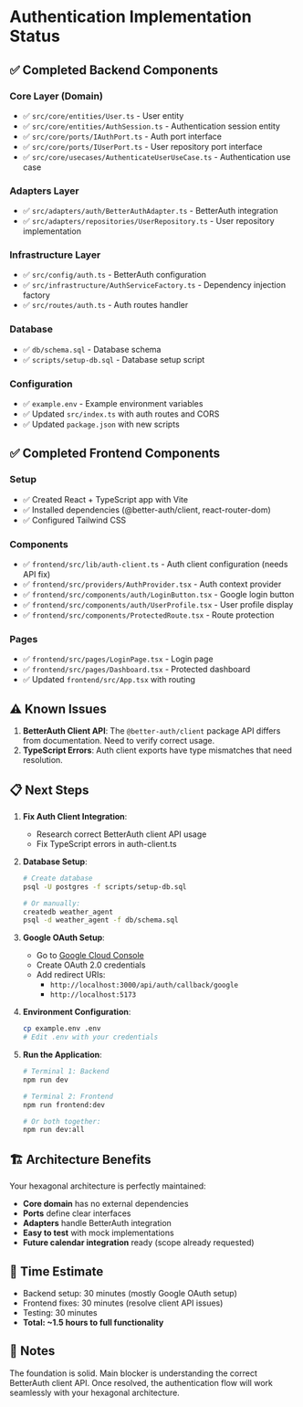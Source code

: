 # Authentication Implementation Status

## ✅ Completed Backend Components

### Core Layer (Domain)
- ✅ `src/core/entities/User.ts` - User entity
- ✅ `src/core/entities/AuthSession.ts` - Authentication session entity
- ✅ `src/core/ports/IAuthPort.ts` - Auth port interface
- ✅ `src/core/ports/IUserPort.ts` - User repository port interface
- ✅ `src/core/usecases/AuthenticateUserUseCase.ts` - Authentication use case

### Adapters Layer
- ✅ `src/adapters/auth/BetterAuthAdapter.ts` - BetterAuth integration
- ✅ `src/adapters/repositories/UserRepository.ts` - User repository implementation

### Infrastructure Layer
- ✅ `src/config/auth.ts` - BetterAuth configuration
- ✅ `src/infrastructure/AuthServiceFactory.ts` - Dependency injection factory
- ✅ `src/routes/auth.ts` - Auth routes handler

### Database
- ✅ `db/schema.sql` - Database schema
- ✅ `scripts/setup-db.sql` - Database setup script

### Configuration
- ✅ `example.env` - Example environment variables
- ✅ Updated `src/index.ts` with auth routes and CORS
- ✅ Updated `package.json` with new scripts

## ✅ Completed Frontend Components

### Setup
- ✅ Created React + TypeScript app with Vite
- ✅ Installed dependencies (@better-auth/client, react-router-dom)
- ✅ Configured Tailwind CSS

### Components
- ✅ `frontend/src/lib/auth-client.ts` - Auth client configuration (needs API fix)
- ✅ `frontend/src/providers/AuthProvider.tsx` - Auth context provider
- ✅ `frontend/src/components/auth/LoginButton.tsx` - Google login button
- ✅ `frontend/src/components/auth/UserProfile.tsx` - User profile display
- ✅ `frontend/src/components/ProtectedRoute.tsx` - Route protection

### Pages
- ✅ `frontend/src/pages/LoginPage.tsx` - Login page
- ✅ `frontend/src/pages/Dashboard.tsx` - Protected dashboard
- ✅ Updated `frontend/src/App.tsx` with routing

## ⚠️ Known Issues

1. **BetterAuth Client API**: The `@better-auth/client` package API differs from documentation. Need to verify correct usage.
2. **TypeScript Errors**: Auth client exports have type mismatches that need resolution.

## 📋 Next Steps

1. **Fix Auth Client Integration**:
   - Research correct BetterAuth client API usage
   - Fix TypeScript errors in auth-client.ts

2. **Database Setup**:
   ```bash
   # Create database
   psql -U postgres -f scripts/setup-db.sql
   
   # Or manually:
   createdb weather_agent
   psql -d weather_agent -f db/schema.sql
   ```

3. **Google OAuth Setup**:
   - Go to [Google Cloud Console](https://console.cloud.google.com/)
   - Create OAuth 2.0 credentials
   - Add redirect URIs:
     - `http://localhost:3000/api/auth/callback/google`
     - `http://localhost:5173`

4. **Environment Configuration**:
   ```bash
   cp example.env .env
   # Edit .env with your credentials
   ```

5. **Run the Application**:
   ```bash
   # Terminal 1: Backend
   npm run dev
   
   # Terminal 2: Frontend
   npm run frontend:dev
   
   # Or both together:
   npm run dev:all
   ```

## 🏗️ Architecture Benefits

Your hexagonal architecture is perfectly maintained:
- **Core domain** has no external dependencies
- **Ports** define clear interfaces
- **Adapters** handle BetterAuth integration
- **Easy to test** with mock implementations
- **Future calendar integration** ready (scope already requested)

## 🚀 Time Estimate

- Backend setup: 30 minutes (mostly Google OAuth setup)
- Frontend fixes: 30 minutes (resolve client API issues)
- Testing: 30 minutes
- **Total: ~1.5 hours to full functionality**

## 📝 Notes

The foundation is solid. Main blocker is understanding the correct BetterAuth client API. Once resolved, the authentication flow will work seamlessly with your hexagonal architecture. 